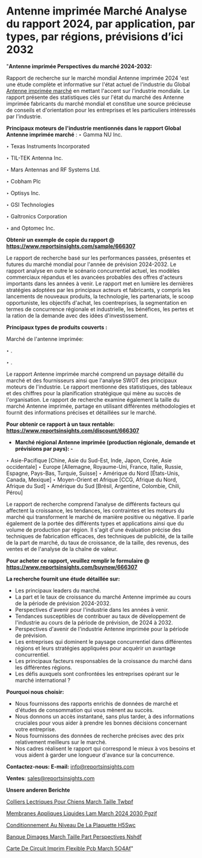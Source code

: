 # Antenne imprimée Marché Analyse du rapport 2024, par application, par types, par régions, prévisions d’ici 2032

"<strong>Antenne imprimée Perspectives du marché 2024-2032:</strong>

Rapport de recherche sur le marché mondial Antenne imprimée 2024 'est une étude complète et informative sur l'état actuel de l'industrie du Global <a href=https://www.reportsinsights.com/sample/666307>Antenne imprimée marché</a> en mettant l'accent sur l'industrie mondiale. Le rapport présente des statistiques clés sur l'état du marché des Antenne imprimée fabricants du marché mondial et constitue une source précieuse de conseils et d'orientation pour les entreprises et les particuliers intéressés par l'industrie.

<strong>Principaux moteurs de l'industrie mentionnés dans le rapport Global Antenne imprimée marché</strong> :
‣ Gamma NU Inc.

‣ Texas Instruments Incorporated

‣ TIL-TEK Antenna Inc.

‣ Mars Antennas and RF Systems Ltd.

‣ Cobham Plc

‣ Optisys Inc.

‣ GSI Technologies

‣ Galtronics Corporation

‣ and Optomec Inc.

<strong>Obtenir un exemple de copie du rapport @ <a href=https://www.reportsinsights.com/sample/666307>https://www.reportsinsights.com/sample/666307</a></strong>

Le rapport de recherche basé sur les performances passées, présentes et futures du marché mondial pour l'année de prévision 2024-2032. Le rapport analyse en outre le scénario concurrentiel actuel, les modèles commerciaux répandus et les avancées probables des offres d'acteurs importants dans les années à venir. Le rapport met en lumière les dernières stratégies adoptées par les principaux acteurs et fabricants, y compris les lancements de nouveaux produits, la technologie, les partenariats, le scoop opportuniste, les objectifs d'achat, les coentreprises, la segmentation en termes de concurrence régionale et industrielle, les bénéfices, les pertes et la ration de la demande avec des idées d'investissement.

<strong>Principaux types de produits couverts :</strong>

Marché de l'antenne imprimée:

‣  .

‣  .

Le rapport Antenne imprimée marché comprend un paysage détaillé du marché et des fournisseurs ainsi que l'analyse SWOT des principaux moteurs de l'industrie. Le rapport mentionne des statistiques, des tableaux et des chiffres pour la planification stratégique qui mène au succès de l'organisation. Le rapport de recherche examine également la taille du marché Antenne imprimée, partage en utilisant différentes méthodologies et fournit des informations précises et détaillées sur le marché.

<strong>Pour obtenir ce rapport à un taux rentable: <a href=https://www.reportsinsights.com/discount/666307>https://www.reportsinsights.com/discount/666307</a></strong>
<ul>
  <li><strong>Marché régional Antenne imprimée (production régionale, demande et prévisions par pays): -</strong></li>
</ul>
‣ Asie-Pacifique [Chine, Asie du Sud-Est, Inde, Japon, Corée, Asie occidentale]
‣ Europe [Allemagne, Royaume-Uni, France, Italie, Russie, Espagne, Pays-Bas, Turquie, Suisse]
‣ Amérique du Nord [États-Unis, Canada, Mexique]
‣ Moyen-Orient et Afrique [CCG, Afrique du Nord, Afrique du Sud]
‣ Amérique du Sud [Brésil, Argentine, Colombie, Chili, Pérou]

Le rapport de recherche comprend l’analyse de différents facteurs qui affectent la croissance, les tendances, les contraintes et les moteurs du marché qui transforment le marché de manière positive ou négative. Il parle également de la portée des différents types et applications ainsi que du volume de production par région. Il s'agit d'une évaluation précise des techniques de fabrication efficaces, des techniques de publicité, de la taille de la part de marché, du taux de croissance, de la taille, des revenus, des ventes et de l'analyse de la chaîne de valeur.

<strong>Pour acheter ce rapport, veuillez remplir le formulaire @   <a href=https://www.reportsinsights.com/buynow/666307>https://www.reportsinsights.com/buynow/666307</a></strong>

<strong>La recherche fournit une étude détaillée sur:</strong>
<ul>
  <li>Les principaux leaders du marché.</li>
  <li>La part et le taux de croissance du marché Antenne imprimée au cours de la période de prévision 2024-2032.</li>
  <li>Perspectives d'avenir pour l'industrie dans les années à venir.</li>
  <li>Tendances susceptibles de contribuer au taux de développement de l'industrie au cours de la période de prévision, de 2024 à 2032.</li>
  <li>Perspectives d'avenir de l'industrie Antenne imprimée pour la période de prévision.</li>
  <li>Les entreprises qui dominent le paysage concurrentiel dans différentes régions et leurs stratégies appliquées pour acquérir un avantage concurrentiel.</li>
  <li>Les principaux facteurs responsables de la croissance du marché dans les différentes régions.</li>
  <li>Les défis auxquels sont confrontées les entreprises opérant sur le marché international ?</li>
</ul>
<strong>Pourquoi nous choisir:</strong>
<ul>
  <li>Nous fournissons des rapports enrichis de données de marché et d'études de consommation qui vous mènent au succès.</li>
  <li>Nous donnons un accès instantané, sans plus tarder, à des informations cruciales pour vous aider à prendre les bonnes décisions concernant votre entreprise.</li>
  <li>Nous fournissons des données de recherche précises avec des prix relativement meilleurs sur le marché.</li>
  <li>Nos cadres réalisent le rapport qui correspond le mieux à vos besoins et vous aident à garder une longueur d'avance sur la concurrence.</li>
</ul>
<strong>Contactez-nous:
</strong><strong>E-mail:</strong> <a href=mailto:info@reportsinsights.com>info@reportsinsights.com</a>

<strong>Ventes</strong>: <a href=mailto:sales@reportsinsights.com>sales@reportsinsights.com</a>

<strong>Unsere anderen Berichte</strong>

<a href=https://www.linkedin.com/pulse/colliers-%C3%A9lectriques-pour-chiens-march%C3%A9-taille-twbpf/>Colliers Lectriques Pour Chiens March Taille Twbpf</a>

<a href=https://www.linkedin.com/pulse/membranes-appliqu%C3%A9es-liquides-lam-march%C3%A9-2024-2030-pgzjf/>Membranes Appliques Liquides Lam March 2024 2030 Pgzjf</a>

<a href=https://www.linkedin.com/pulse/conditionnement-au-niveau-de-la-plaquette-h5swc/>Conditionnement Au Niveau De La Plaquette H5Swc</a>

<a href=https://www.linkedin.com/pulse/banque-dimages-march%C3%A9-taille-part-perspectives-nshdf/>Banque Dimages March Taille Part Perspectives Nshdf</a>

<a href=https://www.linkedin.com/pulse/carte-de-circuit-imprim%C3%A9-flexible-pcb-march%C3%A9-5o4af/>Carte De Circuit Imprim Flexible Pcb March 5O4Af</a>"
